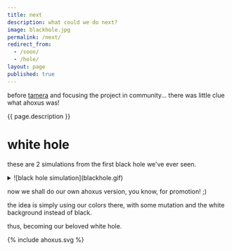 ```yaml
---
title: next
description: what could we do next?
image: blackhole.jpg
permalink: /next/
redirect_from:
  - /soon/
  - /hole/
layout: page
published: true
---
```


before [tamera](/tamera) and focusing the project in community... there was little clue what ahoxus was!

{{ page.description }}

# white hole

these are 2 simulations from the first black hole we've ever seen.

<details>
  <summary markdown="span">![black hole simulation](blackhole.gif)</summary>
  
  this one in YouTube is much cooler, though... and probably even more precise!

  {% include youtube.html id='KikdPbX7z8Q' ratio='56.25%' %}
</details>

now we shall do our own ahoxus version, you know, for promotion! ;)

the idea is simply using our colors there, with some mutation and the white background instead of black.

thus, becoming our beloved white hole.

{% include ahoxus.svg %}
